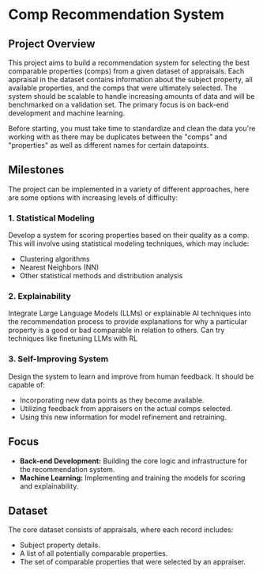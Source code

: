 # Comp Recommendation System

## Project Overview

This project aims to build a recommendation system for selecting the best comparable properties (comps) from a given dataset of appraisals. Each appraisal in the dataset contains information about the subject property, all available properties, and the comps that were ultimately selected. The system should be scalable to handle increasing amounts of data and will be benchmarked on a validation set. The primary focus is on back-end development and machine learning.

Before starting, you must take time to standardize and clean the data you're working with as there may be duplicates between the "comps" and "properties" as well as different names for certain datapoints.

## Milestones

The project can be implemented in a variety of different approaches, here are some options with increasing levels of difficulty:

### 1. Statistical Modeling

Develop a system for scoring properties based on their quality as a comp. This will involve using statistical modeling techniques, which may include:

- Clustering algorithms
- Nearest Neighbors (NN)
- Other statistical methods and distribution analysis

### 2. Explainability

Integrate Large Language Models (LLMs) or explainable AI techniques into the recommendation process to provide explanations for why a particular property is a good or bad comparable in relation to others. Can try techniques like finetuning LLMs with RL

### 3. Self-Improving System

Design the system to learn and improve from human feedback. It should be capable of:

- Incorporating new data points as they become available.
- Utilizing feedback from appraisers on the actual comps selected.
- Using this new information for model refinement and retraining.

## Focus

- **Back-end Development:** Building the core logic and infrastructure for the recommendation system.
- **Machine Learning:** Implementing and training the models for scoring and explainability.

## Dataset

The core dataset consists of appraisals, where each record includes:

- Subject property details.
- A list of all potentially comparable properties.
- The set of comparable properties that were selected by an appraiser.

